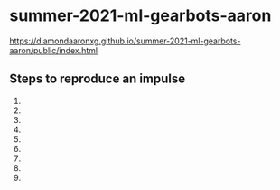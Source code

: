 # summer-2021-ml-gearbots-aaron

https://diamondaaronxg.github.io/summer-2021-ml-gearbots-aaron/public/index.html

## Steps to reproduce an impulse


1.
1.
1.
1.
1.
1.
1.
1.
1.
